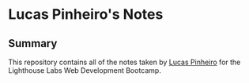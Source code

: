 # Lucas Pinheiro's Notes


## Summary 

This repository contains all of the notes taken by [Lucas Pinheiro](https://github.com/lucasapin) for the Lighthouse Labs Web Development Bootcamp.